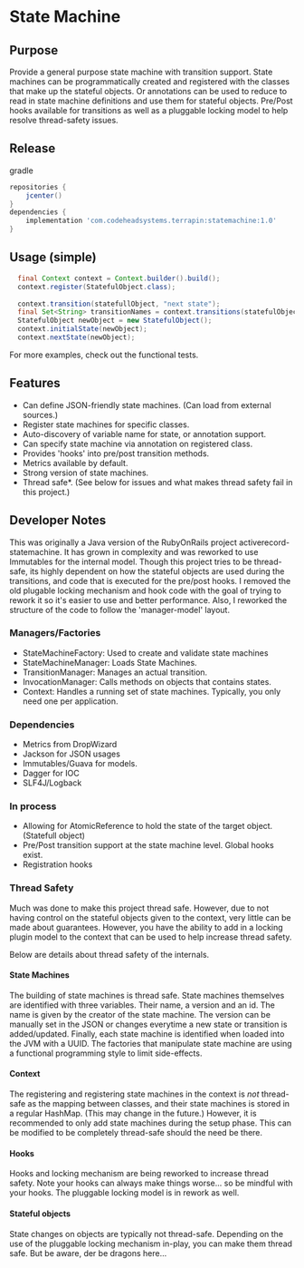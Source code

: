 # State Machine

## Purpose
Provide a general purpose state machine with transition support. State machines can be programmatically
created and registered with the classes that make up the stateful objects. Or annotations can be used
to reduce to read in state machine definitions and use them for stateful objects. Pre/Post hooks available
for transitions as well as a pluggable locking model to help resolve thread-safety issues.

## Release

gradle
```groovy
repositories {
    jcenter()
}
dependencies {
    implementation 'com.codeheadsystems.terrapin:statemachine:1.0'
}
```

## Usage (simple)
```java
  final Context context = Context.builder().build();
  context.register(StatefulObject.class);
  
  context.transition(statefullObject, "next state");
  final Set<String> transitionNames = context.transitions(statefulObject);
  StatefulObject newObject = new StatefulObject();
  context.initialState(newObject);
  context.nextState(newObject);
```
For more examples, check out the functional tests.

## Features
* Can define JSON-friendly state machines. (Can load from external sources.)
* Register state machines for specific classes.
* Auto-discovery of variable name for state, or annotation support.
* Can specify state machine via annotation on registered class.
* Provides 'hooks' into pre/post transition methods.
* Metrics available by default.
* Strong version of state machines.
* Thread safe*. (See below for issues and what makes thread safety fail in this project.)

## Developer Notes

This was originally a Java version of the RubyOnRails project activerecord-statemachine. It has grown in complexity
and was reworked to use Immutables for the internal model.
Though this project tries to be thread-safe, its highly dependent on how the stateful objects are used during
the transitions, and code that is executed for the pre/post hooks. I removed the old plugable locking mechanism and
hook code with the goal of trying to rework it so it's easier to use and better performance. Also, I
reworked the structure of the code to follow the 'manager-model' layout.

### Managers/Factories
* StateMachineFactory: Used to create and validate state machines
* StateMachineManager: Loads State Machines.
* TransitionManager: Manages an actual transition.
* InvocationManager: Calls methods on objects that contains states.
* Context: Handles a running set of state machines. Typically, you only need one per application.

### Dependencies
* Metrics from DropWizard
* Jackson for JSON usages
* Immutables/Guava for models.
* Dagger for IOC
* SLF4J/Logback

### In process
* Allowing for AtomicReference to hold the state of the target object. (Statefull object) 
* Pre/Post transition support at the state machine level. Global hooks exist.
* Registration hooks

### Thread Safety
Much was done to make this project thread safe. However, due to not having control on the stateful objects given
to the context, very little can be made about guarantees. However, you have the ability to add in a locking 
plugin model to the context that can be used to help increase thread safety.

Below are details about thread safety of the internals.

#### State Machines

The building of state machines is thread safe. State machines themselves are identified with three
variables. Their name, a version and an id. The name is given by the creator of the state machine. The version
can be manually set in the JSON or changes everytime a new state or transition is added/updated. Finally, each
state machine is identified when loaded into the JVM with a UUID. The factories that manipulate state machine
are using a functional programming style to limit side-effects. 

#### Context

The registering and registering state machines in the context is *not* thread-safe as the mapping between classes, and 
their state machines is stored in a regular HashMap. (This may change in the future.) 
However, it is recommended to only add state machines during the setup phase. This can be modified to be
completely thread-safe should the need be there.

#### Hooks
Hooks and locking mechanism are being reworked to increase thread safety. Note your hooks can always make things worse... so be mindful
with your hooks. The pluggable locking model is in rework as well.

#### Stateful objects
State changes on objects are typically not thread-safe. Depending on the use of the pluggable locking mechanism in-play,
you can make them thread safe. But be aware, der be dragons here...